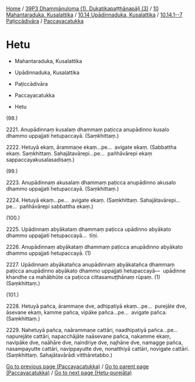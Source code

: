 
[Home](/) / [39P3 Dhammānuloma (1), Dukatikapaṭṭhānapāḷi (3)](../../../...md) / [10 Mahantaraduka, Kusalattika](../../...md) / [10.14 Upādinnaduka, Kusalattika](../...md) / [10.14.1--7 Paṭiccādivāra](...md) / [Paccayacatukka](../39P3/10/10.14/10.14.1--7/Paccayacatukka.md)

# Hetu

* Mahantaraduka, Kusalattika

* Upādinnaduka, Kusalattika

* Paṭiccādivāra

* Paccayacatukka

* Hetu

(98.)

2221\. Anupādinnaṃ kusalaṃ dhammaṃ paṭicca anupādinno kusalo dhammo uppajjati hetupaccayā. (Saṃkhittaṃ.)

2222\. Hetuyā ekaṃ, ārammaṇe ekaṃ…pe…  avigate ekaṃ. (Sabbattha ekaṃ. Saṃkhittaṃ. Sahajātavārepi…pe…  pañhāvārepi ekaṃ sappaccayakusalasadisaṃ.)

(99.)

2223\. Anupādinnaṃ akusalaṃ dhammaṃ paṭicca anupādinno akusalo dhammo uppajjati hetupaccayā. (Saṃkhittaṃ.)

2224\. Hetuyā ekaṃ…pe…  avigate ekaṃ. (Saṃkhittaṃ. Sahajātavārepi…pe…  pañhāvārepi sabbattha ekaṃ.)

(100.)

2225\. Upādinnaṃ abyākataṃ dhammaṃ paṭicca upādinno abyākato dhammo uppajjati hetupaccayā…  tīṇi.

2226\. Anupādinnaṃ abyākataṃ dhammaṃ paṭicca anupādinno abyākato dhammo uppajjati hetupaccayā. (1)

2227\. Upādinnaṃ abyākatañca anupādinnaṃ abyākatañca dhammaṃ paṭicca anupādinno abyākato dhammo uppajjati hetupaccayā—  upādinne khandhe ca mahābhūte ca paṭicca cittasamuṭṭhānaṃ rūpaṃ. (1) (Saṃkhittaṃ.)

(101.)

2228\. Hetuyā pañca, ārammaṇe dve, adhipatiyā ekaṃ…pe…  purejāte dve, āsevane ekaṃ, kamme pañca, vipāke pañca…pe…  avigate pañca. (Saṃkhittaṃ.)

2229\. Nahetuyā pañca, naārammaṇe cattāri, naadhipatiyā pañca…pe…  napurejāte cattāri, napacchājāte naāsevane pañca, nakamme ekaṃ, navipāke dve, naāhāre dve, naindriye dve, najhāne dve, namagge pañca, nasampayutte cattāri, navippayutte dve, nonatthiyā cattāri, novigate cattāri. (Saṃkhittaṃ. Sahajātavārādi vitthāretabbo.)

[Go to previous page (Paccayacatukka)](../39P3/10/10.14/10.14.1--7/Paccayacatukka.md) / [Go to parent page (Paccayacatukka)](../39P3/10/10.14/10.14.1--7/Paccayacatukka.md) / [Go to next page (Hetu-purejāta)](Hetu-purejata.md)


